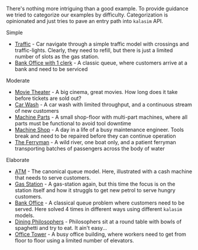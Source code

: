 <!--# Examples-->

There's nothing more intriguing than a good example. To provide guidance we tried to categorize our examples by difficulty. Categorization is opinionated and just tries to pave an entry path into `kalasim` API.

Simple

* [Traffic](examples/traffic.md) - Car navigate through a simple traffic model with crossings and traffic-lights. Clearly, they need to refill, but there is just a limited number of slots as the gas station.
* [Bank Office with 1 clerk](examples/bank_office.md#simple-bank-office-1-clerk) - A classic queue, where customers arrive at a bank and need to be serviced

Moderate

* [Movie Theater](examples/movie_theater.md) - A big cinema, great movies. How long does it take before tickets are sold out?
* [Car Wash](examples/car_wash.md) - A car wash with limited throughput, and a continuous stream of new customers
* [Machine Parts](examples/machine_parts.md) - A small shop-floor with multi-part machines, where all parts must be functional to avoid tool downtime
* [Machine Shop](examples/machine_shop.md) - A day in a life of a busy maintenance engineer. Tools break and need to be repaired before they can continue operation
* [The Ferryman](examples/ferryman.md) - A wild river, one boat only, and a patient ferryman transporting batches of passengers across the body of water

Elaborate

* [ATM](examples/atm_queue.md) - The canonical queue model. Here, illustrated with a cash machine that needs to serve customers.
* [Gas Station](examples/gas_station.md) - A gas-station again, but this time the focus is on the station itself and how it struggls to get new petrol to serve hungry customers.
* [Bank Office](examples/bank_office.md#bank-office-with-resources) - A classical queue problem where customers need to be served. Here solved 4 times in different ways using different `kalasim` models.
* [Dining Philosophers](examples/dining_philosophers.md) -  Philosophers sit at a round table with bowls of spaghetti and try to eat. It ain't easy...
* [Office Tower](examples/office_tower.md) - A busy office building, where workers need to get from floor to floor using a limited number of elevators.




